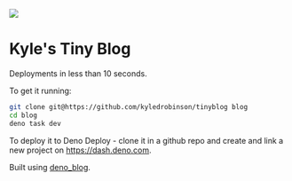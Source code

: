 ![](../posts/screenshot.png)

# Kyle's Tiny Blog

Deployments in less than 10 seconds.

To get it running:

```sh
git clone git@https://github.com/kyledrobinson/tinyblog blog
cd blog
deno task dev
```

To deploy it to Deno Deploy - clone it in a github repo and create and link a
new project on https://dash.deno.com.

Built using [deno_blog](https://github.com/denoland/deno_blog).
